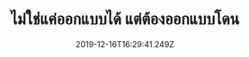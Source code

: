 ---
title: 'ไม่ใช่แค่ออกแบบได้ แต่ต้องออกแบบโดน'
description: ''
date: '2019-12-16T16:29:41.249Z'
coverImage: 'ไม่ใช่แค่ออกแบบได้-แต่ต้องออกแบบโดน-cover-image.jpg'
bookCover: 'ไม่ใช่แค่ออกแบบได้-แต่ต้องออกแบบโดน-book-cover.jpg'
tags: ['เล่าหนังสือ']
draft: true
---